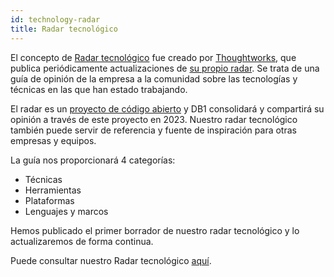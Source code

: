```yaml
---
id: technology-radar
title: Radar tecnológico
---
```


El concepto de [Radar tecnológico](https://www.thoughtworks.com/radar/faq-and-more) fue creado por [Thoughtworks](https://www.thoughtworks.com/), que publica periódicamente actualizaciones de [su propio radar](https://www.thoughtworks.com/radar). Se trata de una guía de opinión de la empresa a la comunidad sobre las tecnologías y técnicas en las que han estado trabajando.

El radar es un [proyecto de código abierto](https://github.com/thoughtworks/build-your-own-radar) y DB1 consolidará y compartirá su opinión a través de este proyecto en 2023. Nuestro radar tecnológico también puede servir de referencia y fuente de inspiración para otras empresas y equipos.

La guía nos proporcionará 4 categorías:

- Técnicas
- Herramientas
- Plataformas
- Lenguajes y marcos

Hemos publicado el primer borrador de nuestro radar tecnológico y lo actualizaremos de forma continua.

Puede consultar nuestro Radar tecnológico [aquí](https://techradar.db1.com.br/index.html).